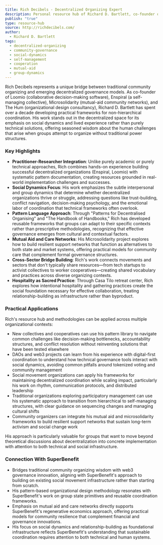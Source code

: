 ```yaml
---
title: Rich Decibels - Decentralized Organizing Expert
description: Personal resource hub of Richard D. Bartlett, co-founder of Loomio, Enspiral, and Microsolidarity, bridging community organizing traditions with decentralized governance innovations.
publish: "true"
type: resource-hub
source: http://richdecibels.com/
author:
  - Richard D. Bartlett
tags:
  - decentralized-organizing
  - community-governance
  - social-dynamics
  - self-management
  - cooperation
  - mutual-aid
  - group-dynamics
---
```


Rich Decibels represents a unique bridge between traditional community organizing and emerging decentralized governance models. As co-founder of Loomio (collaborative decision-making software), Enspiral (a self-managing collective), Microsolidarity (mutual-aid community networks), and The Hum (organizational design consultancy), Richard D. Bartlett has spent over a decade developing practical frameworks for non-hierarchical coordination. His work stands out in the decentralized space for its emphasis on social dynamics and lived experience rather than purely technical solutions, offering seasoned wisdom about the human challenges that arise when groups attempt to organize without traditional power structures.

### Key Highlights
- **Practitioner-Researcher Integration**: Unlike purely academic or purely technical approaches, Rich combines hands-on experience building successful decentralized organizations (Enspiral, Loomio) with systematic pattern documentation, creating resources grounded in real-world implementation challenges and successes.
- **Social Dynamics Focus**: His work emphasizes the subtle interpersonal and group dynamics that determine whether decentralized organizations thrive or struggle, addressing questions like trust-building, conflict navigation, decision-making psychology, and the emotional labor of coordination that technical frameworks often overlook.
- **Pattern Language Approach**: Through "Patterns for Decentralised Organising" and "The Handbook of Handbooks," Rich has developed reusable frameworks that groups can adapt to their specific contexts rather than prescriptive methodologies, recognizing that effective governance emerges from cultural and contextual factors.
- **Mutual Aid and Care Networks**: His Microsolidarity project explores how to build resilient support networks that function as alternatives to both state and market systems, offering practical models for community care that complement formal governance structures.
- **Cross-Sector Bridge Building**: Rich's work connects movements and sectors that don't typically share resources—from tech startups to activist collectives to worker cooperatives—creating shared vocabulary and practices across diverse organizing contexts.
- **Hospitality as Sacred Practice**: Through Casa Tilo retreat center, Rich explores how intentional hospitality and gathering practices create the social foundation necessary for effective collaboration, treating relationship-building as infrastructure rather than byproduct.

### Practical Applications

Rich's resource hub and methodologies can be applied across multiple organizational contexts:

- New collectives and cooperatives can use his pattern library to navigate common challenges like decision-making bottlenecks, accountability structures, and conflict resolution without reinventing solutions that have been tested elsewhere
- DAOs and web3 projects can learn from his experience with digital-first coordination to understand how technical governance tools interact with social dynamics, avoiding common pitfalls around tokenized voting and community management
- Social movement organizations can apply his frameworks for maintaining decentralized coordination while scaling impact, particularly his work on rhythm, communication protocols, and distributed leadership
- Traditional organizations exploring participatory management can use his systematic approach to transition from hierarchical to self-managing structures, with clear guidance on sequencing changes and managing cultural shifts
- Community organizers can integrate his mutual aid and microsolidarity frameworks to build resilient support networks that sustain long-term activism and social change work

His approach is particularly valuable for groups that want to move beyond theoretical discussions about decentralization into concrete implementation with attention to both technical and social infrastructure.

### Connection With SuperBenefit

- Bridges traditional community organizing wisdom with web3 governance innovation, aligning with SuperBenefit's approach to building on existing social movement infrastructure rather than starting from scratch.
- His pattern-based organizational design methodology resonates with SuperBenefit's work on group state primitives and reusable coordination frameworks.
- Emphasis on mutual aid and care networks directly supports SuperBenefit's regenerative economics approach, offering practical models for community resilience that complement financial and governance innovations.
- His focus on social dynamics and relationship-building as foundational infrastructure reflects SuperBenefit's understanding that sustainable coordination requires attention to both technical and human systems.